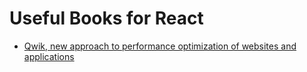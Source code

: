 # Useful Books for React

- [Qwik, new approach to performance optimization of websites and applications](https://blog.paydarsamane.com/post/qwik-builder-io)
